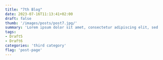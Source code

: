 ```yaml
---
title: "7th Blog"
date: 2023-07-16T11:13:41+02:00
draft: false
thumb: '/images/posts/post7.jpg/'
summary: 'Lorem ipsum dolor sit amet, consectetur adipiscing elit, sed do eiusmod tempor incididunt ut labore et dolore magna aliqua. At tellus at urna condimentum mattis pellentesque id nibh tortor. Sodales neque sodales ut etiam sit amet nisl purus in.'
tags:
- Draft5 
- Draft6
categories: 'third category'
flag: 'post-page'
---
```


